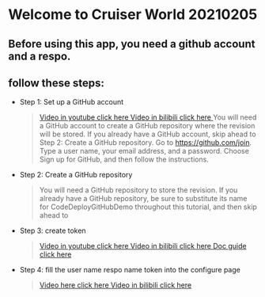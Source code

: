 
#            Welcome to Cruiser World  20210205
## Before using this app, you need a github account and a respo.
## follow these steps:
* Step 1: Set up a GitHub account
	>[Video in youtube click here  ](https://www.youtube.com/watch?v=i872t4siHzE)
	>[Video in bilibili click here  ](https://www.bilibili.com/video/BV1Dp4y1p7FN)
	>You will need a GitHub account to create a GitHub repository where the revision will be stored. If you already have a GitHub account, 
	>skip ahead to Step 2: Create a GitHub repository.
	>Go to https://github.com/join.
	>Type a user name, your email address, and a password.
	>Choose Sign up for GitHub, and then follow the instructions.
* Step 2: Create a GitHub repository
	>You will need a GitHub repository to store the revision.
	>If you already have a GitHub repository, be sure to substitute its name for CodeDeployGitHubDemo throughout this tutorial,
	>and then skip ahead to 
* Step 3: create token 
	>[Video in youtube click here  ](https://www.youtube.com/watch?v=CR-XlgQ9Pu4)
	>[Video in bilibili click here  ](https://www.bilibili.com/video/BV11A411T7b6)
	>[Doc guide click here  ](https://docs.github.com/en/github/authenticating-to-github/creating-a-personal-access-token)
* Step 4: fill the user name  respo name token into the configure page
	>[Video here click here  ](https://www.youtube.com/watch?v=C10Bqf1jlEM)
	>[Video in bilibili click here  ](https://www.bilibili.com/video/BV11h411r7rx)